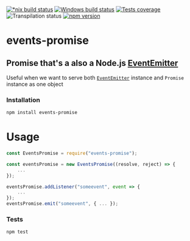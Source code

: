 [![*nix build status][nix-build-image]][nix-build-url]
[![Windows build status][win-build-image]][win-build-url]
[![Tests coverage][cov-image]][cov-url]
![Transpilation status][transpilation-image]
[![npm version][npm-image]][npm-url]

# events-promise

## Promise that's a also a Node.js [EventEmitter](https://nodejs.org/api/events.html#events_class_eventemitter)

Useful when we want to serve both [`EventEmitter`](https://nodejs.org/api/events.html#events_class_eventemitter) instance and `Promise` instance as one object

### Installation

```bash
npm install events-promise
```

# Usage

```javascript
const EventsPromise = require("events-promise");

const eventsPromise = new EventsPromise((resolve, reject) => {
	...
});

eventsPromise.addListener("someevent", event => {
	...
});
eventsPromise.emit("someevent", { ... });
```

### Tests

```bash
npm test
```

[nix-build-image]: https://semaphoreci.com/api/v1/medikoo-org/events-promise/branches/master/shields_badge.svg
[nix-build-url]: https://semaphoreci.com/medikoo-org/events-promise
[win-build-image]: https://ci.appveyor.com/api/projects/status/007fsmnrqubql3p5?svg=true
[win-build-url]: https://ci.appveyor.com/api/project/medikoo/events-promise
[cov-image]: https://img.shields.io/codecov/c/github/medikoo/events-promise.svg
[cov-url]: https://codecov.io/gh/medikoo/events-promise
[transpilation-image]: https://img.shields.io/badge/transpilation-free-brightgreen.svg
[npm-image]: https://img.shields.io/npm/v/events-promise.svg
[npm-url]: https://www.npmjs.com/package/events-promise
